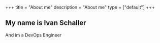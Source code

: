+++
title = "About me"
description = "About me"
type = ["default"]
+++


## My name is Ivan Schaller

And im a DevOps Engineer